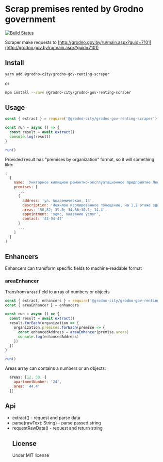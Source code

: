 # Scrap premises rented by Grodno government

[![Build Status](https://travis-ci.org/grodno-city/grodno-gov-renting-scraper.svg?branch=master)](https://travis-ci.org/grodno-city/grodno-gov-renting-scraper)

Scraper make requests to [http://grodno.gov.by/ru/main.aspx?guid=7101](http://grodno.gov.by/ru/main.aspx?guid=7101)

## Install
```bash
yarn add @grodno-city/grodno-gov-renting-scraper
```
or
```bash
npm install --save @grodno-city/grodno-gov-renting-scraper
```
## Usage

```js
const { extract } = require('@grodno-city/grodno-gov-renting-scraper')

const run = async () => {
  const result = await extract()
  console.log(result)
}

run()
```

Provided result has "premises by organization" format, so it will something like:
```js
[
  {
    name: 'Унитарное жилищное ремонтно-эксплуатационное предприятие Ленинского района',
    premises: [
      ...
      {
        address: 'ул. Академическая, 14',
        description: 'Нежилое изолированное помещение, на 1,2 этаже здания.',
        areas: '50,82; 39.0; 34.86;30.1; 14.4',
        appointment: 'офис, оказание услуг',
        contact: '43-04-47'
      }
      ...
    ]
  }
]
```

## Enhancers

Enhancers can transform specific fields to machine-readable format

### areaEnhancer

Transfrom `areas` field to array of numbers or objects

```js
const { extract, enhancers } = require('@grodno-city/grodno-gov-renting-scraper')
const { areaEnhancer } = enhancers

const run = async () => {
  const result = await extract()
  result.forEach(organization => {
    organization.premises.forEach(premise => {
      const enhancedAddress = areaEnhancer(premise.areas)
      console.log(enhancedAddress)
    })
  })
}

run()
```

Areas array can contains a numbers or an objects:
```js
  areas: [12, 50, {
    apartmentNumber: '24',
    area: '44.4'
  }]
```

## Api
  - extract()<Promise> - request and parse data
  - parse(rawText: String)<Object> - parse passed string
  - requestRawData()<String> - request and return string

## License
Under MIT license
